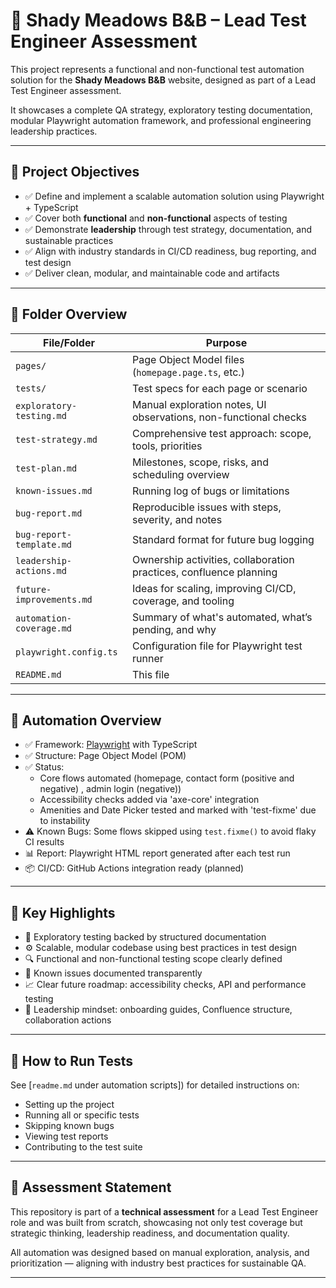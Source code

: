 # 🏨 Shady Meadows B&B – Lead Test Engineer Assessment

This project represents a functional and non-functional test automation solution for the **Shady Meadows B&B** website, designed as part of a Lead Test Engineer assessment.

It showcases a complete QA strategy, exploratory testing documentation, modular Playwright automation framework, and professional engineering leadership practices.

---

## 📌 Project Objectives

- ✅ Define and implement a scalable automation solution using Playwright + TypeScript
- ✅ Cover both **functional** and **non-functional** aspects of testing
- ✅ Demonstrate **leadership** through test strategy, documentation, and sustainable practices
- ✅ Align with industry standards in CI/CD readiness, bug reporting, and test design
- ✅ Deliver clean, modular, and maintainable code and artifacts

---

## 📂 Folder Overview

| File/Folder                | Purpose                                                        |
|---------------------------|----------------------------------------------------------------|
| `pages/`                  | Page Object Model files (`homepage.page.ts`, etc.)             |
| `tests/`                  | Test specs for each page or scenario                           |
| `exploratory-testing.md`  | Manual exploration notes, UI observations, non-functional checks |
| `test-strategy.md`        | Comprehensive test approach: scope, tools, priorities          |
| `test-plan.md`            | Milestones, scope, risks, and scheduling overview              |
| `known-issues.md`         | Running log of bugs or limitations                             |
| `bug-report.md`           | Reproducible issues with steps, severity, and notes            |
| `bug-report-template.md`  | Standard format for future bug logging                         |
| `leadership-actions.md`   | Ownership activities, collaboration practices, confluence planning |
| `future-improvements.md`  | Ideas for scaling, improving CI/CD, coverage, and tooling      |
| `automation-coverage.md`  | Summary of what's automated, what’s pending, and why           |
| `playwright.config.ts`    | Configuration file for Playwright test runner                  |
| `README.md`               | This file                                                      |

---

## 🧪 Automation Overview

- ✅ Framework: [Playwright](https://playwright.dev/) with TypeScript  
- ✅ Structure: Page Object Model (POM)  
- ✅ Status: 
    - Core flows automated (homepage, contact form (positive and negative) , admin login (negative))
    - Accessibility checks added via 'axe-core' integration
    - Amenities and Date Picker tested and marked with 'test-fixme' due to instability  
- ⚠️ Known Bugs: Some flows skipped using `test.fixme()` to avoid flaky CI results  
- 📊 Report: Playwright HTML report generated after each test run  
- 📦 CI/CD: GitHub Actions integration ready (planned)

---

## 📑 Key Highlights

- 📘 Exploratory testing backed by structured documentation  
- ⚙️ Scalable, modular codebase using best practices in test design  
- 🔍 Functional and non-functional testing scope clearly defined  
- 🚧 Known issues documented transparently  
- 📈 Clear future roadmap: accessibility checks, API and performance testing  
- 🧭 Leadership mindset: onboarding guides, Confluence structure, collaboration actions

---

## 🚀 How to Run Tests

See [`readme.md` under automation scripts]) for detailed instructions on:

- Setting up the project
- Running all or specific tests
- Skipping known bugs
- Viewing test reports
- Contributing to the test suite

---

## 🙌 Assessment Statement

This repository is part of a **technical assessment** for a Lead Test Engineer role and was built from scratch, showcasing not only test coverage but strategic thinking, leadership readiness, and documentation quality.

All automation was designed based on manual exploration, analysis, and prioritization — aligning with industry best practices for sustainable QA.

---

